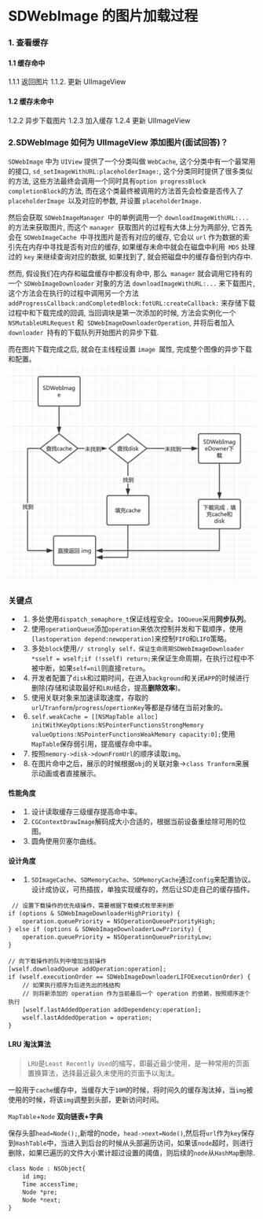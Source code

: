 # SDWebImage 的图片加载过程

### 1. 查看缓存
#### 1.1 缓存命中
1.1.1 返回图片
1.1.2. 更新 UIImageView
#### 1.2 缓存未命中
1.2.2 异步下载图片
1.2.3 加入缓存
1.2.4 更新 UIImageView



### 2.SDWebImage 如何为 UIImageView 添加图片(面试回答)？

`SDWebImage` 中为 `UIView` 提供了一个分类叫做 `WebCache`, 这个分类中有一个最常用的接口, `sd_setImageWithURL:placeholderImage:`, 这个分类同时提供了很多类似的方法, 这些方法最终会调用一个同时具有` option progressBlock completionBlock `的方法, 而在这个类最终被调用的方法首先会检查是否传入了 `placeholderImage `以及对应的参数, 并设置 `placeholderImage.`

然后会获取 `SDWebImageManager `中的单例调用一个 `downloadImageWithURL:... `的方法来获取图片, 而这个 `manager `获取图片的过程有大体上分为两部分, 它首先会在 `SDWebImageCache `中寻找图片是否有对应的缓存, 它会以 `url` 作为数据的索引先在内存中寻找是否有对应的缓存, 如果缓存未命中就会在磁盘中利用` MD5` 处理过的 `key` 来继续查询对应的数据, 如果找到了, 就会把磁盘中的缓存备份到内存中.

然而, 假设我们在内存和磁盘缓存中都没有命中, 那么` manager` 就会调用它持有的一个 `SDWebImageDownloader` 对象的方法 `downloadImageWithURL:...` 来下载图片, 这个方法会在执行的过程中调用另一个方法 `addProgressCallback:andCompletedBlock:fotURL:createCallback:` 来存储下载过程中和下载完成的回调, 当回调块是第一次添加的时候, 方法会实例化一个 `NSMutableURLRequest` 和` SDWebImageDownloaderOperation`, 并将后者加入 `downloader `持有的下载队列开始图片的异步下载.

而在图片下载完成之后, 就会在主线程设置 `image `属性, 完成整个图像的异步下载和配置。
![-w589](media/16148422280138.jpg)




### 关键点
- 1. 多处使用`dispatch_semaphore_t`保证线程安全。`IOQueue`采用**同步队列**。
- 2. 使用`operationQueue`添加`operation`来依次控制并发和下载顺序，使用`[lastoperation depend:newoperation]`来控制`FIFO`和`LIFO`策略。
- 3. 多处`block`使用`// strongly self，保证生命周期SDWebImageDownloader *sself = wself;if (!sself) return;`来保证生命周期，在执行过程中不被中断，如果`self=nil`则直接`return`。
- 4. 开发者配置了`disk`和过期时间，在进入`background`和关闭`APP`的时候进行删除(存储和读取最好和`LRU`结合，提高**删除效率**)。
- 5. 使用关联对象来加速读取速度，存取的`url`/`Tranform`/`progress`/`opertionKey`等都是存储在当前对象的。
- 6. `self.weakCache = [[NSMapTable alloc] initWithKeyOptions:NSPointerFunctionsStrongMemory valueOptions:NSPointerFunctionsWeakMemory capacity:0];`使用`MapTable`保存弱引用，提高缓存命中率。
- 7. 按照`memory->disk->downFromUrl`的顺序读取`img`。
- 8. 在图片命中之后，展示的时候根据`obj`的关联对象->`class Tranform`来展示动画或者直接展示。

#### 性能角度
- 1. 设计读取缓存三级缓存提高命中率。
- 2. `CGContextDrawImage`解码成大小合适的，根据当前设备重绘除可用的位图。
- 3. 圆角使用贝塞尔曲线。


#### 设计角度
- 1. `SDImageCache`、`SDMemoryCache`、`SDMemoryCache`通过`config`来配置协议。设计成协议，可热插拔，单独实现缓存的，然后让SD走自己的缓存插件。



```objc
 // 设置下载操作的优先级操作，需要根据下载模式枚举来判断
if (options & SDWebImageDownloaderHighPriority) {
    operation.queuePriority = NSOperationQueuePriorityHigh;
} else if (options & SDWebImageDownloaderLowPriority) {
    operation.queuePriority = NSOperationQueuePriorityLow;
}

// 向下载操作的队列中增加当前操作
[wself.downloadQueue addOperation:operation];
if (wself.executionOrder == SDWebImageDownloaderLIFOExecutionOrder) {
    // 如果执行顺序为后进先出的栈结构
    // 则将新添加的 operation 作为当前最后一个 operation 的依赖，按照顺序逐个执行
    [wself.lastAddedOperation addDependency:operation];
    wself.lastAddedOperation = operation;
}
```

#### LRU 淘汰算法
> `LRU`是`Least Recently Used`的缩写，即最近最少使用，是一种常用的页面置换算法，选择最近最久未使用的页面予以淘汰。
> 


一般用于`cache`缓存中，当缓存大于`10M`的时候，将时间久的缓存淘汰掉，当`img`被使用的时候，将该`img`调整到头部，更新访问时间。

`MapTable`+`Node`
**双向链表+字典**

保存头部`head=Node();`,新增的node，`head->next=Node()`,然后将`url`作为`key`保存到`HashTable`中，当进入到后台的时候从头部遍历访问，如果该`node`超时，则进行删除，如果已遍历的文件大小累计超过设置的阈值，则后续的`node`从`HashMap`删除.

```objc
class Node : NSObject{
    id img;
    Time accessTime;
    Node *pre;
    Node *next;
}
```
